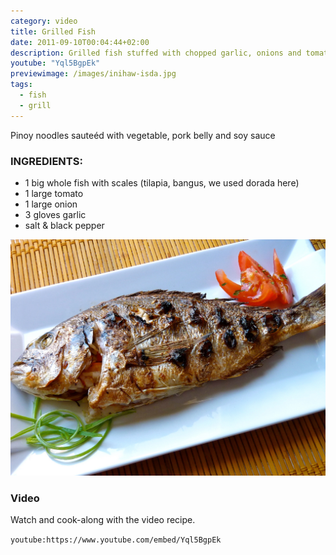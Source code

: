 ```yaml
---
category: video
title: Grilled Fish
date: 2011-09-10T00:04:44+02:00
description: Grilled fish stuffed with chopped garlic, onions and tomatoes
youtube: "Yql5BgpEk"
previewimage: /images/inihaw-isda.jpg
tags:
  - fish
  - grill
---
```


Pinoy noodles sauteéd with vegetable, pork belly and soy sauce

### INGREDIENTS:
* 1 big whole fish with scales (tilapia, bangus, we used dorada here)
* 1 large tomato
* 1 large onion
* 3 gloves garlic
* salt & black pepper

![Grilled Dorada fish](/images/grilled-fish-dorada.jpg)

### Video
Watch and cook-along with the video recipe.

`youtube:https://www.youtube.com/embed/Yql5BgpEk`